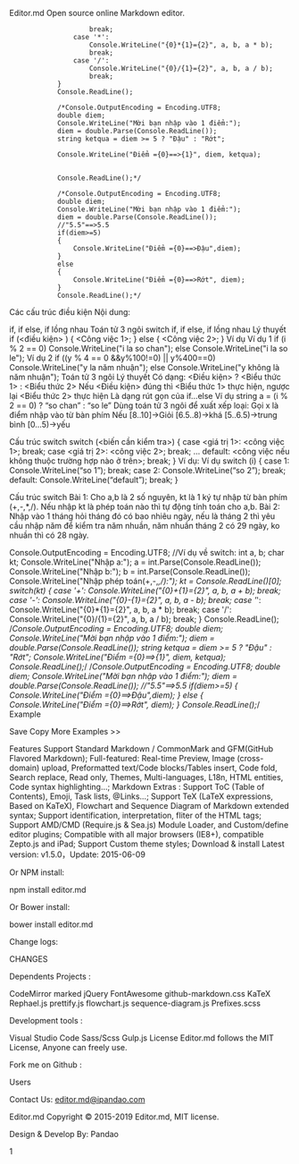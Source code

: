 Editor.md
Open source online Markdown editor.

                        break;
                    case '*':
                        Console.WriteLine("{0}*{1}={2}", a, b, a * b);
                        break;
                    case '/':
                        Console.WriteLine("{0}/{1}={2}", a, b, a / b);
                        break;
                }
                Console.ReadLine();
    
                /*Console.OutputEncoding = Encoding.UTF8;
                double diem;
                Console.WriteLine("Mời bạn nhập vào 1 điểm:");
                diem = double.Parse(Console.ReadLine());
                string ketqua = diem >= 5 ? "Đậu" : "Rớt";
    
                Console.WriteLine("Điểm ={0}==>{1}", diem, ketqua);
    
    
                Console.ReadLine();*/
    
                /*Console.OutputEncoding = Encoding.UTF8;
                double diem;
                Console.WriteLine("Mời bạn nhập vào 1 điểm:");
                diem = double.Parse(Console.ReadLine());
                //"5.5"==>5.5
                if(diem>=5)
                {
                    Console.WriteLine("Điểm ={0}==>Đậu",diem);
                }
                else
                {
                    Console.WriteLine("Điểm ={0}==>Rớt", diem);
                }
                Console.ReadLine();*/
Các cấu trúc điều kiện
Nội dung:

if, if else, if lồng nhau
Toán tử 3 ngôi
switch
if, if else, if lồng nhau Lý thuyết
if  (<điều kiện> )
{
   <Công việc 1>;
}
else
{
   <Công việc 2>;
}
Ví dụ
Ví dụ 1
if (i % 2 == 0)
    Console.WriteLine("i la so chan");
else
Console.WriteLine("i la so le");
Ví dụ 2
if ((y % 4 == 0 &&y%100!=0) || y%400==0)
    Console.WriteLine("y la năm nhuận");
else
Console.WriteLine("y không là năm nhuận");
Toán tử 3 ngôi Lý thuyết
Có dạng:
  <Điều kiện> ? <Biểu thức 1> : <Biểu thức 2>
Nếu <Điều kiện> đúng thì <Biểu thức 1> thực hiện, ngược lại <Biểu thức 2> thực hiện
Là dạng rút gọn của if…else
Ví dụ
string a = (i % 2 == 0) ? “so chan” : “so le”
Dùng toán tử 3 ngôi để xuất xếp loại:
Gọi x là điểm nhập vào từ bàn phím
Nếu [8..10]->Giỏi
[6.5..8)->khá
[5..6.5)->trung bình
[0…5)->yếu

Cấu trúc switch
switch (<biến cần kiểm tra>) 
{
   case <giá trị 1>:
        <công việc 1>;
        break;
   case <giá trị 2>:
        <công việc 2>;
        break;
    …
   default:
        <công việc nếu không thuộc trường hợp nào ở trên>;
        break;
}
Ví dụ:
Ví dụ
switch (i)
{
case 1:
Console.WriteLine(“so 1”);
break;
case 2:
Console.WriteLine(“so 2”);
break;
default:
Console.WriteLine(“default”);
break;
}

Cấu trúc switch
Bài 1: Cho a,b là 2 số nguyên, kt là 1 ký tự nhập từ bàn phím (+,-,*,/).
Nếu nhập kt là phép toán nào thì tự động tính toán cho a,b.
Bài 2: Nhập vào 1 tháng hỏi tháng đó có bao nhiêu ngày, nếu là tháng 2 thì yêu cầu nhập năm để kiểm tra năm nhuần, năm nhuần tháng 2 có 29 ngày, ko nhuần thì có 28 ngày.

Console.OutputEncoding = Encoding.UTF8;
            //Ví dụ về switch:
            int a, b;
            char kt;
            Console.WriteLine("Nhập a:");
            a = int.Parse(Console.ReadLine());
            Console.WriteLine("Nhập b:");
            b = int.Parse(Console.ReadLine());
            Console.WriteLine("Nhập phép toán(+,-,*,/):");
            kt = Console.ReadLine()[0];
            switch(kt)
            {
                case '+':
                    Console.WriteLine("{0}+{1}={2}", a, b, a + b);
                    break;
                case '-':
                    Console.WriteLine("{0}-{1}={2}", a, b, a - b);
                    break;
                case '*':
                    Console.WriteLine("{0}*{1}={2}", a, b, a * b);
                    break;
                case '/':
                    Console.WriteLine("{0}/{1}={2}", a, b, a / b);
                    break;
            }
            Console.ReadLine();
            /*Console.OutputEncoding = Encoding.UTF8;
            double diem;
            Console.WriteLine("Mời bạn nhập vào 1 điểm:");
            diem = double.Parse(Console.ReadLine());
            string ketqua = diem >= 5 ? "Đậu" : "Rớt";
            Console.WriteLine("Điểm ={0}==>{1}", diem, ketqua);
            Console.ReadLine();*/
            /*Console.OutputEncoding = Encoding.UTF8;
            double diem;
            Console.WriteLine("Mời bạn nhập vào 1 điểm:");
            diem = double.Parse(Console.ReadLine());
            //"5.5"==>5.5
            if(diem>=5)
            {
                Console.WriteLine("Điểm ={0}==>Đậu",diem);
            }
            else
            {
                Console.WriteLine("Điểm ={0}==>Rớt", diem);
            }
            Console.ReadLine();*/
Example
<link rel="stylesheet" href="editormd/css/editormd.css" />
<div id="test-editor">
    <textarea style="display:none;">### Editor.md

**Editor.md**: The open source embeddable online markdown editor, based on CodeMirror & jQuery & Marked.
    </textarea>
</div>
<script src="https://cdnjs.cloudflare.com/ajax/libs/jquery/1.11.3/jquery.min.js"></script>
<script src="editormd/editormd.min.js"></script>
<script type="text/javascript">
    $(function() {
        var editor = editormd("test-editor", {
            // width  : "100%",
            // height : "100%",
            path   : "editormd/lib/"
        });
    });
</script>
 Save
Copy
More Examples >>

Features
Support Standard Markdown / CommonMark and GFM(GitHub Flavored Markdown);
Full-featured: Real-time Preview, Image (cross-domain) upload, Preformatted text/Code blocks/Tables insert, Code fold, Search replace, Read only, Themes, Multi-languages, L18n, HTML entities, Code syntax highlighting...;
Markdown Extras : Support ToC (Table of Contents), Emoji, Task lists, @Links...;
Support TeX (LaTeX expressions, Based on KaTeX), Flowchart and Sequence Diagram of Markdown extended syntax;
Support identification, interpretation, fliter of the HTML tags;
Support AMD/CMD (Require.js & Sea.js) Module Loader, and Custom/define editor plugins;
Compatible with all major browsers (IE8+), compatible Zepto.js and iPad;
Support Custom theme styles;
Download & install
Latest version: v1.5.0，Update: 2015-06-09



 


Or NPM install:

npm install editor.md



Or Bower install:

bower install editor.md




Change logs:

CHANGES

Dependents
Projects :

CodeMirror
marked
jQuery
FontAwesome
github-markdown.css
KaTeX
Rephael.js
prettify.js
flowchart.js
sequence-diagram.js
Prefixes.scss

Development tools :

Visual Studio Code
Sass/Scss
Gulp.js
License
Editor.md follows the MIT License, Anyone can freely use.





Fork me on Github :







Users

 Contact Us: editor.md@ipandao.com


Editor.md
Copyright © 2015-2019 Editor.md, MIT license.

Design & Develop By: Pandao      

1
